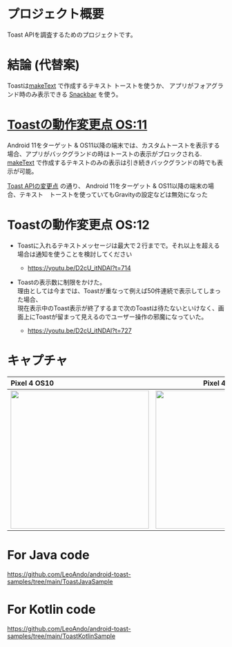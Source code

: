 # プロジェクト概要
Toast APIを調査するためのプロジェクトです。

# 結論 (代替案)

Toastは[makeText](https://developer.android.com/reference/kotlin/android/widget/Toast?hl=ja#maketext) で作成するテキスト トーストを使うか、
アプリがフォアグランド時のみ表示できる [Snackbar](https://developer.android.com/reference/com/google/android/material/snackbar/Snackbar) を使う。

# [Toastの動作変更点 OS:11](https://developer.android.com/about/versions/11/behavior-changes-11?hl=ja#toasts)

Android 11をターゲット & OS11以降の端末では、カスタムトーストを表示する場合、アプリがバックグランドの時はトーストの表示がブロックされる.<br>
[makeText](https://developer.android.com/reference/kotlin/android/widget/Toast?hl=ja#maketext) で作成するテキストのみの表示は引き続きバックグランドの時でも表示が可能。

[Toast APIの変更点](https://developer.android.com/about/versions/11/behavior-changes-11?hl=ja#text-toast-api-changes) の通り、
Android 11をターゲット & OS11以降の端末の場合、テキスト　トーストを使っていてもGravityの設定などは無効になった

# Toastの動作変更点 OS:12
- Toastに入れるテキストメッセージは最大で２行までで。それ以上を超える場合は通知を使うことを検討してください<br>
  - https://youtu.be/D2cU_itNDAI?t=714

- Toastの表示数に制限をかけた。 <br>理由としては今までは、Toastが重なって例えば50件連続で表示してしまった場合、<br>現在表示中のToast表示が終了するまで次のToastは待たないといけなく、画面上にToastが留まって見えるのでユーザー操作の邪魔になっていた。<br>
  -  https://youtu.be/D2cU_itNDAI?t=727

# キャプチャ

| Pixel 4 OS10 | Pixel 4 OS11 |
|:---|:---:|
| <img src="https://user-images.githubusercontent.com/16476224/117284945-5f325080-aea2-11eb-8278-c68feb8765a6.gif" width=320 /> | <img src="https://user-images.githubusercontent.com/16476224/117284926-58a3d900-aea2-11eb-9179-1294d8b03caf.gif" width=320 /> |

# For Java code
https://github.com/LeoAndo/android-toast-samples/tree/main/ToastJavaSample
# For Kotlin code
https://github.com/LeoAndo/android-toast-samples/tree/main/ToastKotlinSample
